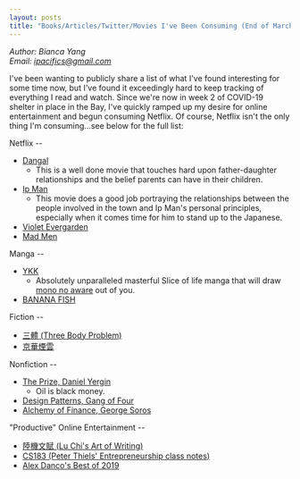 ```yaml
---
layout: posts
title: "Books/Articles/Twitter/Movies I've Been Consuming (End of March, COVID-19)"
---
```

*Author: Bianca Yang*<br>
*Email: <a href="mailto:ipacifics@gmail.com?subject=Hello from the XDRT Blog">ipacifics@gmail.com</a>*<br>

I've been wanting to publicly share a list of what I've found interesting
for some time now, but I've found it exceedingly hard to keep tracking of
everything I read and watch. Since we're now in week 2 of COVID-19 shelter
in place in the Bay, I've quickly ramped up my desire for online entertainment
and begun consuming Netflix. Of course, Netflix isn't the only thing I'm consuming...see below for
the full list:

Netflix --
* [Dangal](https://en.wikipedia.org/wiki/Dangal_(film))
  * This is a well done movie that touches hard upon father-daughter relationships and the belief parents can have in their
    children.
* [Ip Man](https://en.wikipedia.org/wiki/Ip_Man_(film))
  * This movie does a good job portraying the relationships between the people involved in the town and
    Ip Man's personal principles, especially when it comes time for him to stand up to the Japanese.
* [Violet Evergarden](https://en.wikipedia.org/wiki/Violet_Evergarden)
* [Mad Men](https://en.wikipedia.org/wiki/Mad_Men)

Manga --
* [YKK](https://en.wikipedia.org/wiki/Yokohama_Kaidashi_Kikō)
  * Absolutely unparalleled masterful Slice of life manga that will draw [mono no
  aware](https://en.wikipedia.org/wiki/Mono_no_aware) out of you.
* [BANANA FISH](https://en.wikipedia.org/wiki/Banana_Fish)

Fiction --
* [三體 (Three Body Problem)](https://en.wikipedia.org/wiki/The_Three-Body_Problem_(novel))
* [京華煙雲](https://en.wikipedia.org/wiki/Moment_in_Peking)

Nonfiction --
* [The Prize, Daniel Yergin](https://www.amazon.com/Prize-Epic-Quest-Money-Power/dp/B001GX9W5Y/)
  * Oil is black money.
* [Design Patterns, Gang of Four](https://www.amazon.com/Design-Patterns-Elements-Reusable-Object-Oriented/dp/0201633612/)
* [Alchemy of Finance, George Soros](https://www.amazon.com/The-Alchemy-of-Finance/dp/B00005JXX2/)

"Productive" Online Entertainment --
* [陸機文賦 (Lu Chi's Art of Writing)](http://web.mnstate.edu/gracyk/courses/web%20publishing/LuChi.htm)
* [CS183 (Peter Thiels' Entrepreneurship class notes)](https://blakemasters.com/post/22405055017/peter-thiels-cs183-startup-class-9-notes-essay)
* [Alex Danco's Best of 2019](https://danco.substack.com/p/2019-year-in-review)
